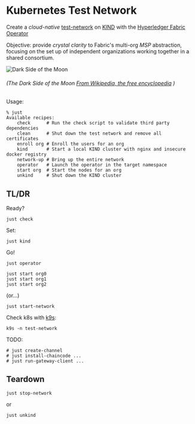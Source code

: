 # Kubernetes Test Network

Create a _cloud-native_ [test-network](https://github.com/hyperledger/fabric-samples/tree/main/test-network) on [KIND](https://kind.sigs.k8s.io) with the [Hyperledger Fabric Operator](https://github.com/hyperledger-labs/fabric-operator)  

Objective:  provide _crystal clarity_ to Fabric's multi-org _MSP_ abstraction, focusing on 
the set up of independent organizations working together in a shared consortium.

![Dark Side of the Moon](https://upload.wikimedia.org/wikipedia/en/3/3b/Dark_Side_of_the_Moon.png)
###### (The Dark Side of the Moon [From Wikipedia, the free encyclopedia](https://en.wikipedia.org/wiki/File:Dark_Side_of_the_Moon.png#filelinks) )

Usage:
```shell
% just 
Available recipes:
    check      # Run the check script to validate third party dependencies
    clean      # Shut down the test network and remove all certificates
    enroll org # Enroll the users for an org
    kind       # Start a local KIND cluster with nginx and insecure docker registry
    network-up # Bring up the entire network
    operator   # Launch the operator in the target namespace
    start org  # Start the nodes for an org
    unkind     # Shut down the KIND cluster
```


## TL/DR

Ready?
```shell
just check 
```

Set:
```shell
just kind 
```

Go!
```shell
just operator

just start org0
just start org1
just start org2
```

(or...) 
```shell
just start-network
```


Check k8s with [k9s](https://k9scli.io/topics/install/):  
```shell
k9s -n test-network
```



TODO: 
```shell
# just create-channel
# just install-chaincode ... 
# just run-gateway-client ... 
```



## Teardown

```shell
just stop-network
```
or
```shell
just unkind
```
